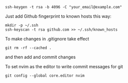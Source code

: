 ```
ssh-keygen -t rsa -b 4096 -C "your_email@example.com"
```

Just add Github fingerprint to known hosts this way:
```
mkdir -p ~/.ssh
ssh-keyscan -t rsa github.com >> ~/.ssh/known_hosts

```

To make changes in .gitignore take effect
```
git rm -rf --cached .
```
and then add and commit changes


To set nvim as the editor to write commit messages for git
```
git config --global core.editor nvim
```
